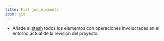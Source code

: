 ```yaml
---
title: Fill job_elements
icon: git
---
```


* Añade al [stash](es/Conceptos/stash)  todos los elementos con operaciones involucradas en el entorno actual de la revisión del proyecto.